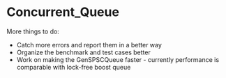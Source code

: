 # Concurrent_Queue

More things to do:

- Catch more errors and report them in a better way 
- Organize the benchmark and test cases better 
- Work on making the GenSPSCQueue faster - currently performance is comparable with lock-free boost queue 
